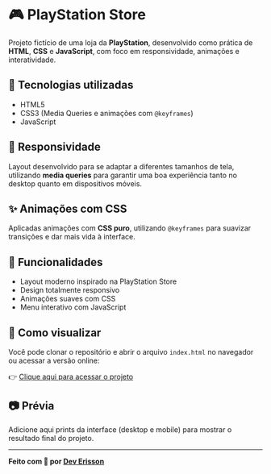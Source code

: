 


# 🎮 PlayStation Store

Projeto fictício de uma loja da **PlayStation**, desenvolvido como prática de **HTML**, **CSS** e **JavaScript**, com foco em responsividade, animações e interatividade.

## 🔧 Tecnologias utilizadas

- HTML5  
- CSS3 (Media Queries e animações com `@keyframes`)  
- JavaScript

## 📱 Responsividade

Layout desenvolvido para se adaptar a diferentes tamanhos de tela, utilizando **media queries** para garantir uma boa experiência tanto no desktop quanto em dispositivos móveis.

## ✨ Animações com CSS

Aplicadas animações com **CSS puro**, utilizando `@keyframes` para suavizar transições e dar mais vida à interface.

## 📌 Funcionalidades

- Layout moderno inspirado na PlayStation Store  
- Design totalmente responsivo  
- Animações suaves com CSS  
- Menu interativo com JavaScript

## 🚀 Como visualizar

Você pode clonar o repositório e abrir o arquivo `index.html` no navegador ou acessar a versão online:

👉 [Clique aqui para acessar o projeto](https://seu-usuario.github.io/playstation-store)

## 📷 Prévia

Adicione aqui prints da interface (desktop e mobile) para mostrar o resultado final do projeto.

---

**Feito com 💙 por [Dev Erisson](https://github.com/Erisson10)**
 
